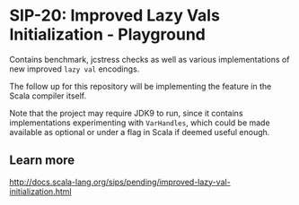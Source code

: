 # SIP-20: Improved Lazy Vals Initialization - Playground

Contains benchmark, jcstress checks as well as various implementations of new improved `lazy val` encodings.

The follow up for this repository will be implementing the feature in the Scala compiler itself.

Note that the project may require JDK9 to run, since it contains implementations experimenting with `VarHandles`,
which could be made available as optional or under a flag in Scala if deemed useful enough.


Learn more
----------

http://docs.scala-lang.org/sips/pending/improved-lazy-val-initialization.html

